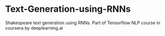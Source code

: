 # Text-Generation-using-RNNs
Shakespeare text generation using RNNs. Part of Tensorflow NLP course in coursera by deeplearning.ai
